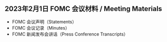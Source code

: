 ## 2023年2月1日  FOMC 会议材料 / Meeting Materials



- FOMC 会议声明（Statements）
- FOMC 会议记录（Minutes）
- FOMC 新闻发布会讲话（Press Conference Transcripts）
